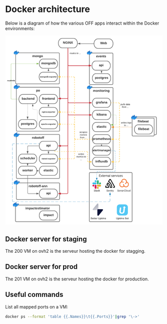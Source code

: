# Docker architecture

Below is a diagram of how the various OFF apps interact within the Docker
environments:

![Docker architecture](./img/docker_arch.png)


## Docker server for staging

The 200 VM on ovh2 is the serveur hosting the docker for stagging.


## Docker server for prod

The 201 VM on ovh2 is the serveur hosting the docker for production.

## Useful commands

List all mapped ports on a VM:

```bash
docker ps --format 'table {{.Names}}\t{{.Ports}}'|grep '\->'
```